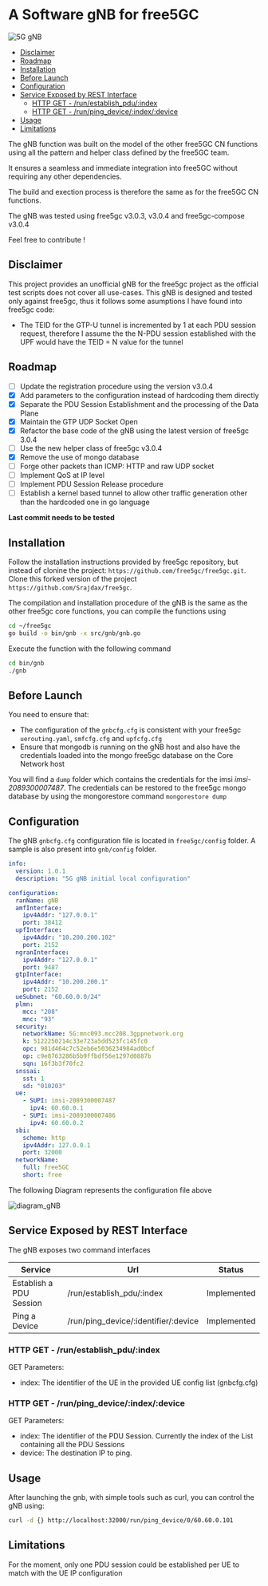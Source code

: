 # A Software gNB for free5GC

![5G gNB](https://img.shields.io/badge/Golang-5G%20gNB-blue?logo=go)

- [Disclaimer](#disclaimer)
- [Roadmap](#roadmap)
- [Installation](#installation)
- [Before Launch](#before-launch)
- [Configuration](#configuration)
- [Service Exposed by REST Interface](#service-exposed-by-rest-interface)
  - [HTTP GET - /run/establish_pdu/:index](#http-get---runestablish_pduindex)
  - [HTTP GET - /run/ping_device/:index/:device](#http-get---runping_deviceindexdevice)
- [Usage](#usage)
- [Limitations](#limitations)

The gNB function was built on the model of the other free5GC CN functions using all the pattern and helper class defined by the free5GC team.

It ensures a seamless and immediate integration into free5GC without requiring any other dependencies.

The build and exection process is therefore the same as for the free5GC CN functions.

The gNB was tested using free5gc v3.0.3, v3.0.4 and free5gc-compose v3.0.4

Feel free to contribute !

## Disclaimer

This project provides an unofficial gNB for the free5gc project as the official test scripts does not cover all use-cases. This gNB is designed and tested only against free5gc, thus it follows some asumptions I have found into free5gc code:

- The TEID for the GTP-U tunnel is incremented by 1 at each PDU session request, therefore I assume the the N-PDU session established with the UPF would have the TEID = N value for the tunnel 

## Roadmap

- [ ] Update the registration procedure using the version v3.0.4
- [x] Add parameters to the configuration instead of hardcoding them directly
- [x] Separate the PDU Session Establishment and the processing of the Data Plane
- [x] Maintain the GTP UDP Socket Open
- [x] Refactor the base code of the gNB using the latest version of free5gc 3.0.4
- [ ] Use the new helper class of free5gc v3.0.4
- [x] Remove the use of mongo database
- [ ] Forge other packets than ICMP: HTTP and raw UDP socket
- [ ] Implement QoS at IP level
- [ ] Implement PDU Session Release procedure
- [ ] Establish a kernel based tunnel to allow other traffic generation other than the hardcoded one in go language

**Last commit needs to be tested**

## Installation

Follow the installation instructions provided by free5gc repository, but instead of clonine the project: `https://github.com/free5gc/free5gc.git`. Clone this forked version of the project `https://github.com/Srajdax/free5gc`.

The compilation and installation procedure of the gNB is the same as the other free5gc core functions, you can compile the functions using 

``` bash
cd ~/free5gc
go build -o bin/gnb -x src/gnb/gnb.go
```

Execute the function with the following command

``` bash
cd bin/gnb
./gnb
```

## Before Launch

You need to ensure that:

- The configuration of the `gnbcfg.cfg` is consistent with your free5gc `uerouting.yaml`, `smfcfg.cfg` and `upfcfg.cfg`
- Ensure that mongodb is running on the gNB host and also have the credentials loaded into the mongo free5gc database on the Core Network host

You will find a `dump` folder which contains the credentials for the imsi *imsi-2089300007487*. The credentials can be restored to the free5gc mongo database by using the mongorestore command `mongorestore dump`

## Configuration

The gNB `gnbcfg.cfg` configuration file is located in `free5gc/config` folder. A sample is also present into `gnb/config` folder.

``` yaml
info:
  version: 1.0.1
  description: "5G gNB initial local configuration"

configuration:
  ranName: gNB
  amfInterface:
    ipv4Addr: "127.0.0.1"
    port: 38412
  upfInterface:
    ipv4Addr: "10.200.200.102"
    port: 2152
  ngranInterface:
    ipv4Addr: "127.0.0.1"
    port: 9487
  gtpInterface:
    ipv4Addr: "10.200.200.1"
    port: 2152
  ueSubnet: "60.60.0.0/24"
  plmn:
    mcc: "208"
    mnc: "93"
  security:
    networkName: 5G:mnc093.mcc208.3gppnetwork.org
    k: 5122250214c33e723a5dd523fc145fc0
    opc: 981d464c7c52eb6e5036234984ad0bcf
    op: c9e8763286b5b9ffbdf56e1297d0887b
    sqn: 16f3b3f70fc2
  snssai:
    sst: 1
    sd: "010203"
  ue:
    - SUPI: imsi-2089300007487
      ipv4: 60.60.0.1
    - SUPI: imsi-2089300007486
      ipv4: 60.60.0.2
  sbi:
    scheme: http
    ipv4Addr: 127.0.0.1
    port: 32000
  networkName:
    full: free5GC
    short: free
```

The following Diagram represents the configuration file above

![diagram_gNB](https://user-images.githubusercontent.com/41422704/88692144-07d6a700-d0fe-11ea-836d-56df98ffa93a.png)

## Service Exposed by REST Interface

The gNB exposes two command interfaces

| Service                 | Url                                  | Status      |
| ----------------------- | ------------------------------------ | ----------- |
| Establish a PDU Session | /run/establish_pdu/:index            | Implemented |
| Ping a Device           | /run/ping_device/:identifier/:device | Implemented |

### HTTP GET - /run/establish_pdu/:index 

GET Parameters:

- index: The identifier of the UE in the provided UE config list (gnbcfg.cfg)

### HTTP GET - /run/ping_device/:index/:device

GET Parameters:

- index: The identifier of the PDU Session. Currently the index of the List containing all the PDU Sessions
- device: The destination IP to ping.

## Usage

After launching the gnb, with simple tools such as curl, you can control the gNB using:

``` bash
curl -d {} http://localhost:32000/run/ping_device/0/60.60.0.101
```

## Limitations

For the moment, only one PDU session could be established per UE to match with the UE IP configuration